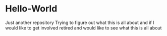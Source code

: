 # Hello-World
Just another repository
Trying to figure out what this is all about and if I would like to get involved
retired and would like to see what this is all about
